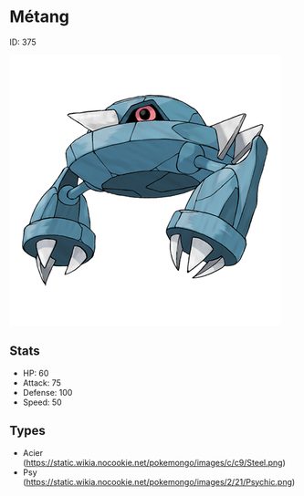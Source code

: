# Métang


ID: 375

![](https://raw.githubusercontent.com/PokeAPI/sprites/master/sprites/pokemon/other/official-artwork/375.png "Métang")

## Stats


 - HP: 60
 - Attack: 75
 - Defense: 100
 - Speed: 50

## Types


 - Acier (https://static.wikia.nocookie.net/pokemongo/images/c/c9/Steel.png)
 - Psy (https://static.wikia.nocookie.net/pokemongo/images/2/21/Psychic.png)
